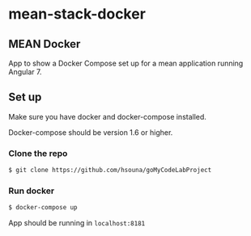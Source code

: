 # mean-stack-docker
## MEAN Docker
App to show a Docker Compose set up for a mean application running Angular 7.

## Set up
Make sure you have docker and docker-compose installed.

Docker-compose should be version 1.6 or higher.

### Clone the repo
```bash
$ git clone https://github.com/hsouna/goMyCodeLabProject
```

### Run docker
 ```bash
 $ docker-compose up
 ```

 App should be running in `localhost:8181`
